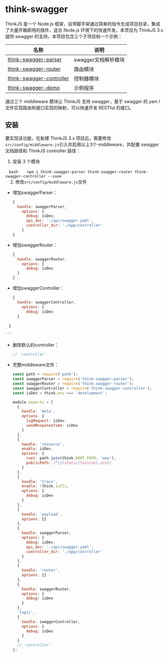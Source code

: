 # think-swagger

ThinkJS 是一个 Node.js 框架，自带脚手架通过简单的指令生成项目目录，集成了大量开箱即用的插件，适合 Node.js 环境下的快速开发。本项目为 ThinkJS 3.x 提供 swagger 的支持，本项目包含三个子项目和一个示例：

| 名称 | 说明 |  
| --- | --- |  
| [think-swagger-parser](https://github.com/libery/think-swagger-parser) | swagger文档解析模块 |  
| [think-swagger-router](https://github.com/libery/think-swagger-router) | 路由模块 | 
| [think-swagger-controller](https://github.com/libery/think-swagger-controller) | 控制器模块 | 
| [think-swagger-demo](https://github.com/libery/think-swagger-demo) | 示例程序 | 

通过三个 middleware 模块让 ThinkJS 支持 swagger，基于 swagger 的 yam l文件实现路由和接口实现的映射，可以快速开发 RESTful 的接口。

## 安装

要实现该功能，在新建 ThinkJS 3.x 项目后，需要修改`src/config/middleware.js`引入并启用以上3个 middleware，并配置 swagger 文档路径和 ThinkJS controller 路径：

1. 安装 3 个模块

    ```bash
    npm i think-swagger-parser think-swagger-router think-swagger-controller --save  
    ```  
    
2. 修改`src/config/middleware.js`文件  

+ 增加swaggerParser：

    ```js
    {
      handle: swaggerParser,
        options: {
          debug: isDev,
          api_doc: './api/swagger.yaml',
          controller_dir: './app/controller'
        }
    }
    
    ```
+ 增加swaggerRouter：

    ```js
    {
      handle: swaggerRouter,
        options: {
          debug: isDev
      }
    }
  
    ```

+ 增加swaggerController：

    ```js
    {
      handle: swaggerController,
        options: {
          debug: isDev
      }
    }
  
    ```
+ 删除默认的controller：

    ```js
    // 'controller'

    ```

+ 完整middleware文件：

    ```js
    const path = require('path');
    const swaggerParser = require('think-swagger-parser');
    const swaggerRouter = require('think-swagger-router');
    const swaggerController = require('think-swagger-controller');
    const isDev = think.env === 'development';

    module.exports = [
      {
        handle: 'meta',
        options: {
          logRequest: isDev,
          sendResponseTime: isDev
        }
      },
      {
        handle: 'resource',
        enable: isDev,
        options: {
          root: path.join(think.ROOT_PATH, 'www'),
          publicPath: /^\/(static|favicon\.ico)/
        }
      },
      {
        handle: 'trace',
        enable: !think.isCli,
        options: {
          debug: isDev
        }
      },
      {
        handle: 'payload',
        options: {}
      },
      {
        handle: swaggerParser,
        options: {
          debug: isDev,
          api_doc: './api/swagger.yaml',
          controller_dir: './app/controller'
        }
      },
      {
        handle: 'router',
        options: {}
      },
      {
        handle: swaggerRouter,
        options: {
          debug: isDev
        }
      },
      'logic',
      {
        handle: swaggerController,
        options: {
          debug: isDev
        }
      }
      // 'controller'
    ];

    ```


